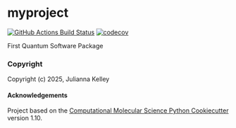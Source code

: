 myproject
==============================
[//]: # (Badges)
[![GitHub Actions Build Status](https://github.com/REPLACE_WITH_OWNER_ACCOUNT/softwarepackage/workflows/CI/badge.svg)](https://github.com/REPLACE_WITH_OWNER_ACCOUNT/softwarepackage/actions?query=workflow%3ACI)
[![codecov](https://codecov.io/gh/REPLACE_WITH_OWNER_ACCOUNT/myproject/branch/main/graph/badge.svg)](https://codecov.io/gh/REPLACE_WITH_OWNER_ACCOUNT/myproject/branch/main)


First Quantum Software Package

### Copyright

Copyright (c) 2025, Julianna Kelley


#### Acknowledgements
 
Project based on the 
[Computational Molecular Science Python Cookiecutter](https://github.com/molssi/cookiecutter-cms) version 1.10.
